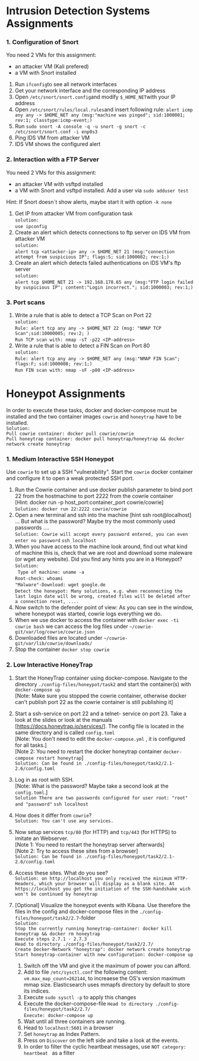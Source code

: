 ﻿# Intrusion Detection Systems Assignments
### 1. Configuration of Snort
You need 2 VMs for this assignment:
- an attacker VM (Kali prefered)
- a VM with Snort installed

1. Run `ifconfig`to see all network interfaces
2. Get your network interface and the corresponding IP address
3. Open `/etc/snort/snort.config`and modify `$_HOME_NET`with your IP address
4. Open `/etc/snort/rules/local.rules`and insert following rule: `alert icmp any any -> $HOME_NET any (msg:"machine was pinged"; sid:1000001; rev:1; classtype:icmp-event;)`
5. Run `sudo snort -A console -q -u snort -g snort -c /etc/snort/snort.conf -i enp0s3`
6. Ping IDS VM from attacker VM
7. IDS VM shows the configured alert

### 2. Interaction with a FTP Server
You need 2 VMs for this assignment:
- an attacker VM with vsftpd installed
- a VM with Snort and vsftpd installed. Add a user via `sudo adduser test`

Hint: If Snort doesn´t show alerts, maybe start it with option `-k none`

1. Get IP from attacker VM from configuration task<br/>`solution:` <br/>`use ipconfig`
2. Create an alert which detects connections to ftp server on IDS VM  from attacker VM<br/>`solution:`<br/>
`alert tcp <attacker-ip> any -> $HOME_NET 21 (msg:"connection attempt from suspicious IP"; flags:S; sid:1000002; rev:1;)`
3. Create an alert which detects failed authentications on IDS VM's ftp server<br/>`solution:`<br/>
`alert tcp $HOME_NET 21 -> 192.168.178.65 any (msg:"FTP login failed by suspicious IP"; content:"Login incorrect."; sid:1000003; rev:1;)`

### 3. Port scans
1. Write a rule that is able to detect a TCP Scan on Port 22<br/>`solution:` <br/>`Rule: alert tcp any any -> $HOME_NET 22 (msg: "NMAP TCP Scan";sid:10000005; rev:2; )` <br/>`Run TCP scan with: nmap -sT -p22 <IP-address>`
2. Write a rule that is able to detect a FIN Scan on Port 80<br/>`solution:` <br/>`Rule: alert tcp any any -> $HOME_NET any (msg:"NMAP FIN Scan"; flags:F; sid:1000008; rev:1;)` <br/>`Run FIN scan with: nmap -sF -p80 <IP-address>`


# Honeypot Assignments

In order to execute these tasks, docker and docker-compose must be installed and the two container images `cowrie` and `honeytrap` have to be installed. <br/>
`Solution:` <br/>
`Pull cowrie container: docker pull cowrie/cowrie` <br/>
`Pull honeytrap container: docker pull honeytrap/honeytrap && docker network create honeytrap`


### 1. Medium Interactive SSH Honeypot

Use `cowrie`  to set up a SSH "vulnerability". Start the `cowrie`  docker container and configure it to open  a weak protected SSH port.

1. Run the Cowrie container and use docker publish parameter to bind port 22 from the hostmachine to port 2222 from the cowrie container <br/> [Hint: docker run -p host_port:container_port cowrie/cowrie] <br/>
`Solution: docker run 22:2222 cowrie/cowrie`
2. Open a new terminal and ssh into the machine [hint ssh root@localhost] ... But what is the password? Maybe try the most commonly used passwords .... <br/>
`Solution: Cowrie will accept every password entered, you can even enter no password`
`ssh localhost`
3. When you have access to the machine look around, find out what kind of machine this is, check that we are root and download some maleware (or wget any website). Did you find any hints you are in a Honeypot? <br/>
`Solution:` <br/>
` Type of machine: uname -a` <br/>
`Root-check: whoami` <br/>
`"Malware"-Download: wget google.de` <br/>
`Detect the honeypot: Many solutions, e.g. when reconnecting the last login date will be wrong, created files will be deleted after a connection reset, ....`
4. Now switch to the defender point of view: As you can see in the window,  where honeypot was started, cowrie logs everything we do.
5. When we use docker to access the container with `docker exec -ti cowrie bash` we can access the log files under `~/cowrie-git/var/log/cowrie/cowrie.json`
6. Downloaded files are located under `~/cowrie-git/var/lib/cowrie/downloads/`
7. Stop the container `docker stop cowrie`

### 2. Low Interactive HoneyTrap

1. Start the HoneyTrap container using docker-compose. Navigate to the directory `./config-files/honeypot/task2` and start the container(s) with `docker-compose up`  <br/>[Note: Make sure you stopped the cowrie container, otherwise docker can't publish port 22 as the cowrie container is still publishing it]
2. Start a ssh-service on port 22 and a telnet- service on port 23. Take a look at the slides or look at the manuals [<https://docs.honeytrap.io/services/>]. The config file is located in the same directory and is  called `config.toml` <br/>[Note: You don't need to edit the `docker-compose.yml` , it is configured for all tasks.]<br/>[Note 2: You need to restart the docker honeytrap container `docker-compose restart honeytrap`] <br/>
`Solution: Can be found in ./config-files/honeypot/task2/2.1-2.6/config.toml`
3. Log in as root with SSH.<br/>[Note: What is the password? Maybe take a second look at the `config.toml`.] <br/>
`Solution There are two passwords configured for user root: "root" and "password"`
`ssh localhost`
4. How does it differ from `cowrie`? <br/>
`Solution: You can't use any services.`
5. Now setup services `tcp/80` (for HTTP) and `tcp/443` (for HTTPS) to imitate an Webserver.<br/>[Note 1: You need to restart the honeytrap server afterwards]<br/>[Note 2: Try to access these sites from a browser] <br/>
`Solution: Can be found in ./config-files/honeypot/task2/2.1-2.6/config.toml`
6. Access these sites. What do you see? <br/>
`Solution: on http://localhost you only received the minimum HTTP-Headers, which your browser will display as a blank site. At https://localhost you get the initiation of the SSH-handshake wich won't be continued by honeytrap`
7. [Optional] Visualize the honeypot events with Kibana. Use therefore the files in the config and docker-compose files in the `./config-files/honeypot/task2/2.7`-folder <br/>
   `Solution:`<br/>
   `Stop the currently running honeytrap-container: docker kill honeytrap && docker rm honeytrap`<br/>
   `Execute steps 2.7.1 - 2.7.3` <br/>
   `Head to directory ./config-files/honeypot/task2/2.7/` <br/>
   `Create Docker-Network "honeytrap": docker network create honeytrap`<br/>
   `Start honeytrap-container with new configuration: docker-compose up`

   1. Switch off the VM and give it the maximum of power you can afford.
   2. Add to file `/etc/sysctl.conf` the following content: `vm.max_map_count=262144`, to increaese the OS's version maximum mmap size. Elasticsearch uses mmapfs directory by default to store its indices.
   3. Execute `sudo sysctl -p` to apply this changes
   4. Execute the docker-compose-file `Head to directory ./config-files/honeypot/task2/2.7/` <br/> 
   `Execute: docker-compose up`
   5. Wait until all three containers are running.
   6. Head to `localhost:5601` in a browser 
   7. Set `honeytrap`  as Index Pattern.
   8. Press on `Discover` on the left side and take a look at the events.
   9. In order to filter the cyclic heartbeat messages, use `NOT category: heartbeat ` as a filter <br/>
   
   
